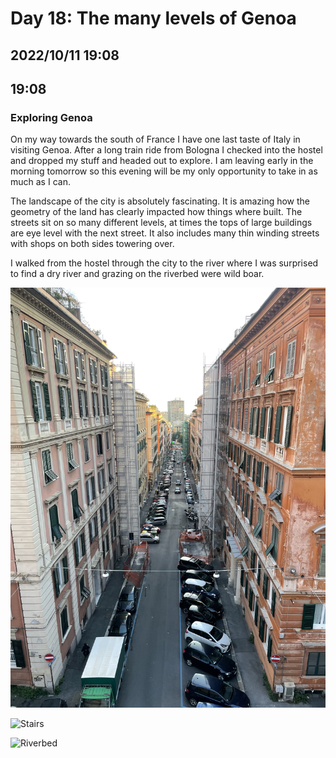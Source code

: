 # Day 18: The many levels of Genoa
## 2022/10/11 19:08

## 19:08
### Exploring Genoa

On my way towards the south of France I have one last taste of Italy in visiting Genoa. After a long train ride from Bologna I checked into the hostel and dropped my stuff and headed out to explore. I am leaving early in the morning tomorrow so this evening will be my only opportunity to take in as much as I can.

The landscape of the city is absolutely fascinating. It is amazing how the geometry of the land has clearly impacted how things where built. The streets sit on so many different levels, at times the tops of large buildings are eye level with the next street. It also includes many thin winding streets with shops on both sides towering over. 

I walked from the hostel through the city to the river where I was surprised to find a dry river and grazing on the riverbed were wild boar. 

![ Street ](https://raw.githubusercontent.com/benknight135/thirty-knights-posts/main/data/day18/street.jpeg)

![ Stairs ](https://raw.githubusercontent.com/benknight135/thirty-knights-posts/main/data/day18/stairs.jpeg)

![ Riverbed ](https://raw.githubusercontent.com/benknight135/thirty-knights-posts/main/data/day18/riverbed.jpeg)

